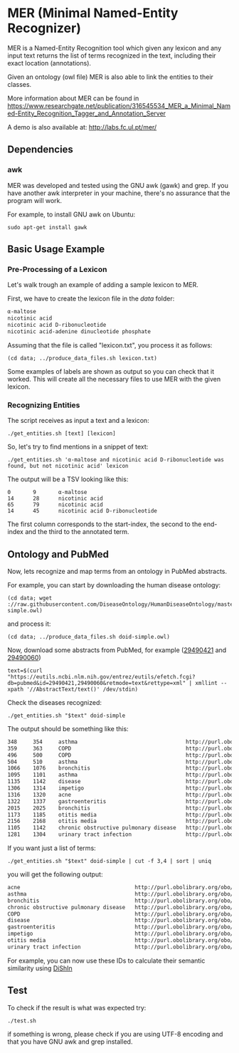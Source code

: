# MER (Minimal Named-Entity Recognizer)

MER is a Named-Entity Recognition tool which given any lexicon and any input text returns the list of 
terms recognized in the text, including their exact location (annotations).

Given an ontology (owl file) MER is also able to link the entities to their classes.

More information about MER can be found in https://www.researchgate.net/publication/316545534_MER_a_Minimal_Named-Entity_Recognition_Tagger_and_Annotation_Server

A demo is also available at: http://labs.fc.ul.pt/mer/

## Dependencies

### awk

MER was developed and tested using the GNU awk (gawk) and grep. If you have another awk interpreter in your machine, there's no assurance that the program will work.

For example, to install GNU awk on Ubuntu:

```
sudo apt-get install gawk
```

## Basic Usage Example

### Pre-Processing of a Lexicon

Let's walk trough an example of adding a sample lexicon to MER. 

First, we have to create the lexicon file in the _data_ folder:

```txt
α-maltose
nicotinic acid
nicotinic acid D-ribonucleotide
nicotinic acid-adenine dinucleotide phosphate
```

Assuming that the file is called "lexicon.txt", you process it as follows:

```shell
(cd data; ../produce_data_files.sh lexicon.txt)
```

Some examples of labels are shown as output so you can check that it worked.
This will create all the necessary files to use MER with the given lexicon. 

### Recognizing Entities

The script receives as input a text and a lexicon:

```shell
./get_entities.sh [text] [lexicon]
```

So, let's try to find mentions in a snippet of text:

```shell
./get_entities.sh 'α-maltose and nicotinic acid D-ribonucleotide was found, but not nicotinic acid' lexicon
```

The output will be a TSV looking like this:

```tsv
0       9       α-maltose
14      28      nicotinic acid
65      79      nicotinic acid
14      45      nicotinic acid D-ribonucleotide
```

The first column corresponds to the start-index, the second to the end-index and the third to the annotated term.

## Ontology and PubMed

Now, lets recognize and map terms from an ontology in PubMed abstracts.

For example, you can start by downloading the human disease ontology:

```shell 
(cd data; wget ://raw.githubusercontent.com/DiseaseOntology/HumanDiseaseOntology/master/src/ontology/deprecated/DO_Production_NON_Ontology_Files/doid-simple.owl)
```

and process it:

```shell
(cd data; ../produce_data_files.sh doid-simple.owl)
```

Now, download some abstracts from PubMed, for example ([29490421](https://www.ncbi.nlm.nih.gov/pubmed/29490421) and [29490060](https://www.ncbi.nlm.nih.gov/pubmed/29490060))

```shell
text=$(curl "https://eutils.ncbi.nlm.nih.gov/entrez/eutils/efetch.fcgi?db=pubmed&id=29490421,29490060&retmode=text&rettype=xml" | xmllint --xpath '//AbstractText/text()' /dev/stdin)
```

Check the diseases recognized: 

```shell
./get_entities.sh "$text" doid-simple 
```

The output should be something like this:

```txt
348     354     asthma                                  http://purl.obolibrary.org/obo/DOID_2841
359     363     COPD                                    http://purl.obolibrary.org/obo/DOID_3083
496     500     COPD                                    http://purl.obolibrary.org/obo/DOID_3083
504     510     asthma                                  http://purl.obolibrary.org/obo/DOID_2841
1066    1076    bronchitis                              http://purl.obolibrary.org/obo/DOID_6132
1095    1101    asthma                                  http://purl.obolibrary.org/obo/DOID_2841
1135    1142    disease                                 http://purl.obolibrary.org/obo/DOID_4
1306    1314    impetigo                                http://purl.obolibrary.org/obo/DOID_8504
1316    1320    acne                                    http://purl.obolibrary.org/obo/DOID_6543
1322    1337    gastroenteritis                         http://purl.obolibrary.org/obo/DOID_2326
2015    2025    bronchitis                              http://purl.obolibrary.org/obo/DOID_6132
1173    1185    otitis media                            http://purl.obolibrary.org/obo/DOID_10754
2156    2168    otitis media                            http://purl.obolibrary.org/obo/DOID_10754
1105    1142    chronic obstructive pulmonary disease   http://purl.obolibrary.org/obo/DOID_3083
1281    1304    urinary tract infection                 http://purl.obolibrary.org/obo/DOID_13148
```

If you want just a list of terms:
```shell
./get_entities.sh "$text" doid-simple | cut -f 3,4 | sort | uniq
```
you will get the following output: 

```txt
acne                                    http://purl.obolibrary.org/obo/DOID_6543
asthma                                  http://purl.obolibrary.org/obo/DOID_2841
bronchitis                              http://purl.obolibrary.org/obo/DOID_6132
chronic obstructive pulmonary disease   http://purl.obolibrary.org/obo/DOID_3083
COPD                                    http://purl.obolibrary.org/obo/DOID_3083
disease                                 http://purl.obolibrary.org/obo/DOID_4
gastroenteritis                         http://purl.obolibrary.org/obo/DOID_2326
impetigo                                http://purl.obolibrary.org/obo/DOID_8504
otitis media                            http://purl.obolibrary.org/obo/DOID_10754
urinary tract infection                 http://purl.obolibrary.org/obo/DOID_13148
```

For example, you can now use these IDs to calculate their semantic similarity using [DiShIn](https://github.com/lasigeBioTM/DiShIn)

## Test

To check if the result is what was expected try:

```shell
./test.sh
```

if something is wrong, please check if you are using UTF-8 encoding and that you have GNU awk and grep installed. 


